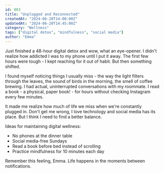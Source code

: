 ```yaml
---
id: 003
title: "Unplugged and Reconnected"
createdAt: "2024-06-20T14:00:00Z"
updatedAt: "2024-06-20T14:45:00Z"
category: "Wellness"
tags: ["digital detox", "mindfulness", "social media"]
author: "Emma"
---
```


Just finished a 48-hour digital detox and wow, what an eye-opener. I didn't realize how addicted I was to my phone until I put it away. The first few hours were tough - I kept reaching for it out of habit. But then something shifted.

I found myself noticing things I usually miss - the way the light filters through the leaves, the sound of birds in the morning, the smell of coffee brewing. I had actual, uninterrupted conversations with my roommate. I read a book - a physical, paper book! - for hours without checking Instagram every few minutes.

It made me realize how much of life we miss when we're constantly plugged in. Don't get me wrong, I love technology and social media has its place. But I think I need to find a better balance.

Ideas for maintaining digital wellness:
- No phones at the dinner table
- Social media-free Sundays
- Read a book before bed instead of scrolling
- Practice mindfulness for 10 minutes each day

Remember this feeling, Emma. Life happens in the moments between notifications.